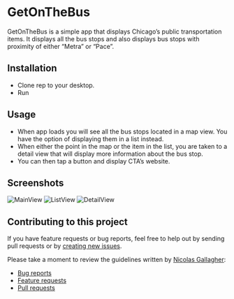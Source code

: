 GetOnTheBus
==============
GetOnTheBus is a simple app that displays Chicago’s public transportation items. 
It displays all the bus stops and also displays bus stops with proximity of either “Metra” or “Pace”.

## Installation
* Clone rep to your desktop. 
* Run

## Usage 
* When app loads you will see all the bus stops located in a map view. You have the option of displaying them in a list instead. 
* When either the point in the map or the item in the list, you are taken to a detail view that will display more information about the bus stop.
* You can then tap a button and display CTA’s website.

## Screenshots
![MainView](https://cldup.com/fVVkGWoz0s.png)
![ListView](https://cldup.com/8vj_oJdFHN.png)
![DetailView](https://cldup.com/xcROyL_sy7.png)

## Contributing to this project
If you have feature requests or bug reports, feel free to help out by sending pull requests or by [creating new issues](https://github.com/gabemdev/GetOnTheBus/issues/new). 

Please take a moment to review the guidelines written by [Nicolas Gallagher](https://github.com/necolas/):
* [Bug reports](https://github.com/necolas/issue-guidelines/blob/master/CONTRIBUTING.md#bugs)
* [Feature requests](https://github.com/necolas/issue-guidelines/blob/master/CONTRIBUTING.md#features)
* [Pull requests](https://github.com/necolas/issue-guidelines/blob/master/CONTRIBUTING.md#pull-requests)